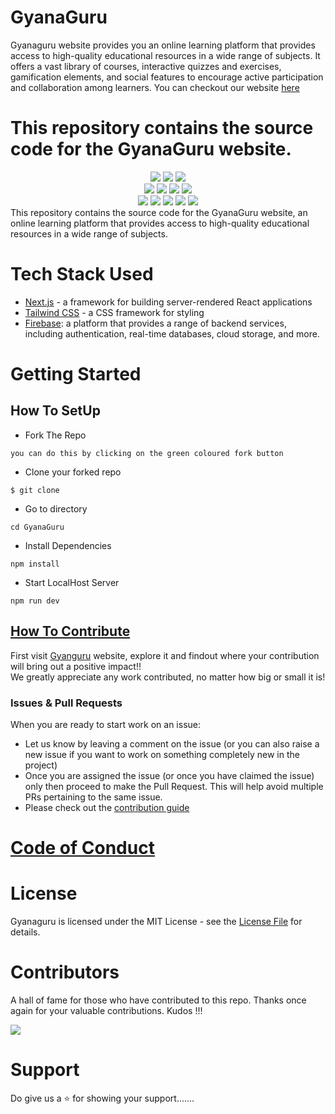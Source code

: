 
# GyanaGuru

Gyanaguru website provides you an online learning platform that provides access to high-quality educational resources in a wide range of subjects. 
It offers a vast library of courses, interactive quizzes and exercises, gamification elements, and social features to encourage active participation and collaboration among learners.
You can checkout our website [here](https://gyanaguru.vercel.app/)

This repository contains the source code for the GyanaGuru website.
=======


<div align="center">
<img src="https://forthebadge.com/images/badges/built-with-love.svg" />
<img src="https://forthebadge.com/images/badges/uses-brains.svg" />
<img src="https://forthebadge.com/images/badges/powered-by-responsibility.svg" />
  <br>
   <img src="https://img.shields.io/github/license/PiyushKalyanpy/GyanaGuru?style=for-the-badge" />
   <img src="https://img.shields.io/github/repo-size/PiyushKalyanpy/GyanaGuru?style=for-the-badge" />
   <img src="https://img.shields.io/github/issues/PiyushKalyanpy/GyanaGuru?style=for-the-badge" />
   <img src="https://img.shields.io/github/stars/PiyushKalyanpy/GyanaGuru?style=for-the-badge" /><br>
  <img src="https://img.shields.io/github/issues-pr/PiyushKalyanpy/GyanaGuru?style=for-the-badge" />
  <img src="https://img.shields.io/github/contributors/PiyushKalyanpy/GyanaGuru?style=for-the-badge" />
  <img src="https://img.shields.io/github/issues-pr-closed-raw/PiyushKalyanpy/GyanaGuru?style=for-the-badge" />
  <img src="https://img.shields.io/github/forks/PiyushKalyanpy/GyanaGuru?style=for-the-badge" />
  <img src="https://img.shields.io/github/last-commit/PiyushKalyanpy/GyanaGuru?style=for-the-badge" />
   </div>
This repository contains the source code for the GyanaGuru website, an online learning platform that provides access to high-quality educational resources in a wide range of subjects.



# Tech Stack Used
- [Next.js](https://nextjs.org/) - a framework for building server-rendered React applications
- [Tailwind CSS](https://tailwindcss.com/) - a CSS framework for styling
- [Firebase](https://firebase.google.com/): a platform that provides a range of backend services, including authentication, real-time databases, cloud storage, and more.


# Getting Started
## How To SetUp
- Fork The Repo
```
you can do this by clicking on the green coloured fork button
```
- Clone your forked repo
```
$ git clone
```
- Go to directory
```
cd GyanaGuru
```
- Install Dependencies
```
npm install
```
- Start LocalHost Server
```
npm run dev
```
## [How To Contribute](CONTRIBUTIONS%20GUIDE.md)
First visit [Gyanguru](https://gyanaguru.vercel.app/) website, explore it
and findout where your contribution will bring out a positive impact!!  
We greatly appreciate any work contributed, no matter how big or small it is!
<br>
### Issues & Pull Requests
When you are ready to start work on an issue:
- Let us know by leaving a comment on the issue (or you can also raise a new issue if you want to work on something completely new in the project)
- Once you are assigned the issue (or once you have claimed the issue) only then proceed to make the Pull Request. This will help avoid multiple PRs pertaining to the same issue.
- Please check out the [contribution guide](CONTRIBUTIONS%20GUIDE.md)

# [Code of Conduct](CODE%20OF%20CONDUCT.md)
# License
Gyanaguru is licensed under the MIT License - see the [License File](LICENSE) for details.

# Contributors
A hall of fame for those who have contributed to this repo. Thanks once again for your valuable contributions. Kudos !!!
<br>

<a href="https://github.com/piyushkalyanpy/GyanaGuru/graphs/contributors">
  <img src="https://contrib.rocks/image?repo=piyushkalyanpy/GyanaGuru" />
</a>

# Support
Do give us a ⭐️ for showing your support.......

